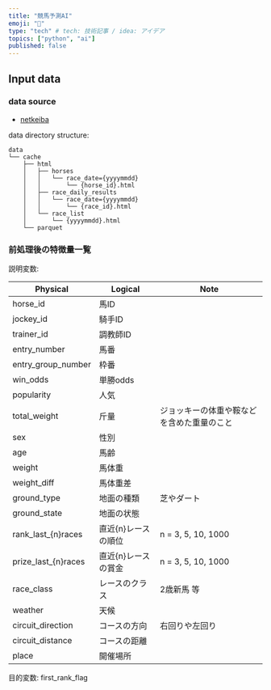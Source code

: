 ```yaml
---
title: "競馬予測AI"
emoji: "🐴"
type: "tech" # tech: 技術記事 / idea: アイデア
topics: ["python", "ai"]
published: false
---
```


## Input data

### data source

- [netkeiba](https://db.netkeiba.com/)

data directory structure:

```
data
└── cache
    ├── html
    │   ├── horses
    │   │   └── race_date={yyyymmdd}
    │   │       └── {horse_id}.html    
    │   ├── race_daily_results
    │   │   └── race_date={yyyymmdd}
    │   │       └── {race_id}.html    
    │   └── race_list
    │       └── {yyyymmdd}.html
    └── parquet
```

### 前処理後の特徴量一覧

説明変数:

| Physical            | Logical     | Note                  |
|---------------------|-------------|-----------------------|
| horse_id            | 馬ID         |
| jockey_id           | 騎手ID        |
| trainer_id          | 調教師ID       |
| entry_number        | 馬番          |
| entry_group_number  | 枠番          |
| win_odds            | 単勝odds      |
| popularity          | 人気          |
| total_weight        | 斤量          | ジョッキーの体重や鞍などを含めた重量のこと |
| sex                 | 性別          |
| age                 | 馬齢          |
| weight              | 馬体重         |
| weight_diff         | 馬体重差        |
| ground_type         | 地面の種類       | 芝やダート                 |
| ground_state        | 地面の状態       |
| rank_last_{n}races  | 直近{n}レースの順位 | n = 3, 5, 10, 1000    |
| prize_last_{n}races | 直近{n}レースの賞金 | n = 3, 5, 10, 1000    |
| race_class          | レースのクラス     | 2歳新馬 等                |
| weather             | 天候          |
| circuit_direction   | コースの方向      | 右回りや左回り               |
| circuit_distance    | コースの距離      |
| place               | 開催場所        | 

目的変数: first_rank_flag
